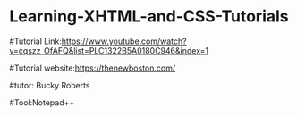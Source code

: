 # Learning-XHTML-and-CSS-Tutorials

#Tutorial Link:https://www.youtube.com/watch?v=cqszz_OfAFQ&list=PLC1322B5A0180C946&index=1

#Tutorial website:https://thenewboston.com/

#tutor: Bucky Roberts

#Tool:Notepad++



<!DOCTYPE html PUBLIC "-//W3C//DTD XHTML 1.1//EN"
"http://www.w3.org/TR/xhtml11/DTD/xhtml11.dtd">
<html>
<head>
</head>
<body>
</body>
</html>
